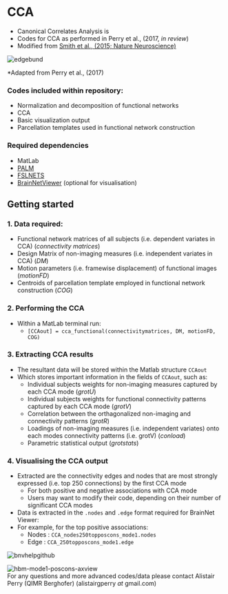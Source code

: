 # CCA
* Canonical Correlates Analysis is
* Codes for CCA as performed in Perry et al., (2017, *in review*)
* Modified from [Smith et al., (2015; Nature Neuroscience)](http://www.nature.com/neuro/journal/v18/n11/full/nn.4125.html)

![edgebund](https://cloud.githubusercontent.com/assets/23748735/26387350/3a32b8f8-4090-11e7-967a-ac9ba5a72c7a.png)

*Adapted from Perry et al., (2017)

### Codes included within repository: 
* Normalization and decomposition of functional networks
* CCA
* Basic visualization output
* Parcellation templates used in functional network construction

### Required dependencies
* MatLab
* [PALM](https://fsl.fmrib.ox.ac.uk/fsl/fslwiki/PALM)
* [FSLNETS](https://fsl.fmrib.ox.ac.uk/fsl/fslwiki/FSLNets)
* [BrainNetViewer](https://www.nitrc.org/projects/bnv/) (optional for visualisation)

## Getting started
### 1. Data required:
* Functional network matrices of all subjects (i.e. dependent variates in CCA) (*connectivity matrices*)
* Design Matrix of non-imaging measures (i.e. independent variates in CCA) (*DM*)
* Motion parameters (i.e. framewise displacement) of functional images (*motionFD*)
* Centroids of parcellation template employed in functional network construction (*COG*)

### 2. Performing the CCA
* Within a MatLab terminal run:
  + `[CCAout] = cca_functional(connectivitymatrices, DM, motionFD, COG)`

### 3. Extracting CCA results
* The resultant data will be stored within the Matlab structure `CCAout`
* Which stores important information in the fields of `CCAout`, such as:
  + Individual subjects weights for non-imaging measures captured by each CCA mode (*grotU*)
  + Individual subjects weights for functional connectivity patterns captured by each CCA mode (*grotV*)
  + Correlation between the orthagonalized non-imaging and connectivity patterns (*grotR*)
  + Loadings of non-imaging measures (i.e. independent variates) onto each modes connectivity patterns (i.e. grotV) (*conload*)
  + Parametric statistical output (*grotstats*)

### 4. Visualising the CCA output
* Extracted are the connectivity edges and nodes that are most strongly expressed (i.e. top 250 connections) by the first CCA mode
  + For both positive and negative associations with CCA mode
  + Users may want to modify their code, depending on their number of significant CCA modes
* Data is extracted in the `.nodes` and `.edge` format required for BrainNet Viewer:
* For example, for the top positive associations:
  + Nodes : `CCA_nodes250topposcons_mode1.nodes`
  + Edge : `CCA_250topposcons_mode1.edge`
  
![bnvhelpgithub](https://cloud.githubusercontent.com/assets/23748735/26387399/b53879e8-4090-11e7-977a-de4ea478fab8.png)

![hbm-mode1-poscons-axview](https://cloud.githubusercontent.com/assets/23748735/26387159/aafb3062-408e-11e7-9807-b862f3413ac1.png)  
For any questions and more advanced codes/data please contact Alistair Perry (QIMR Berghofer) (alistairgperry *at* gmail.com)
